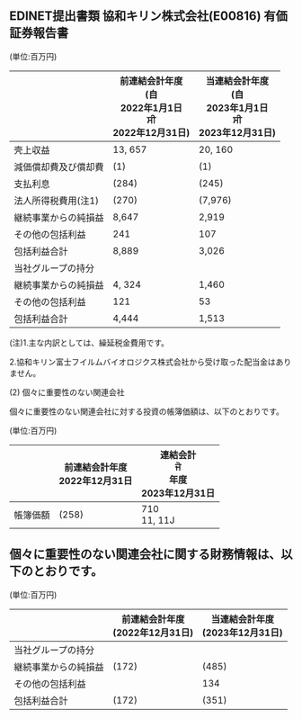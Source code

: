 ## EDINET提出書類 協和キリン株式会社(E00816) 有価証券報告書

(単位:百万円)

|             | 前連結会計年度<br>(自<br>2022年1月1日<br>ਸੀ<br>2022年12月31日) | 当連結会計年度<br>(自<br>2023年1月1日<br>ਸੀ<br>2023年12月31日) |
|-------------|--------------------------------------------------|--------------------------------------------------|
| 壳上収益        | 13, 657                                          | 20, 160                                          |
| 減価償却費及び償却費  | (1)                                              | (1)                                              |
| 支払利息        | (284)                                            | (245)                                            |
| 法人所得税費用(注1) | (270)                                            | (7,976)                                          |
| 継続事業からの純損益  | 8,647                                            | 2,919                                            |
| その他の包括利益    | 241                                              | 107                                              |
| 包括利益合計      | 8,889                                            | 3,026                                            |
| 当社グループの持分   |                                                  |                                                  |
| 継続事業からの純損益  | 4, 324                                           | 1,460                                            |
| その他の包括利益    | 121                                              | 53                                               |
| 包括利益合計      | 4,444                                            | 1,513                                            |

(注)1.主な内訳としては、繰延税金費用です。

2.協和キリン富士フイルムバイオロジクス株式会社から受け取った配当金はありません。

(2) 個々に重要性のない関連会社

個々に重要性のない関連会社に対する投資の帳簿価額は、以下のとおりです。

(単位:百万円)

|      | 前連結会計年度<br>2022年12月31日 | 連結会計<br>ਜੋ<br>年度<br>2023年12月31日 |
|------|------------------------|---------------------------------|
| 帳簿価額 | (258)                  | 710<br>11, 11J                  |

## 個々に重要性のない関連会社に関する財務情報は、以下のとおりです。

(単位:百万円)

|            | 前連結会計年度<br>(2022年12月31日) | 当連結会計年度<br>(2023年12月31日) |
|------------|--------------------------|--------------------------|
| 当社グループの持分  |                          |                          |
| 継続事業からの純損益 | (172)                    | (485)                    |
| その他の包括利益   |                          | 134                      |
| 包括利益合計     | (172)                    | (351)                    |